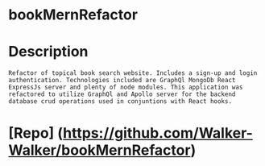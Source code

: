 # bookMernRefactor

# Description

`Refactor of topical book search website. Includes a sign-up and login authentication. Technologies included are GraphQl MongoDb React ExpressJs server and plenty of node modules. This application was refactored to utilize GraphQl and Apollo server for the backend database crud operations used in conjuntions with React hooks.` 

# [Repo] (https://github.com/Walker-Walker/bookMernRefactor)
